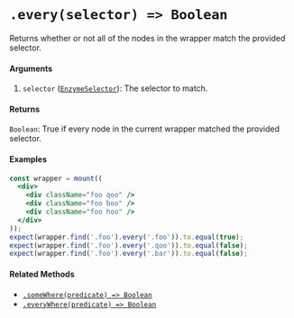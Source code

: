 # `.every(selector) => Boolean`

Returns whether or not all of the nodes in the wrapper match the provided selector.


#### Arguments

1. `selector` ([`EnzymeSelector`](../selector.md)): The selector to match.



#### Returns

`Boolean`: True if every node in the current wrapper matched the provided selector.



#### Examples

```jsx
const wrapper = mount((
  <div>
    <div className="foo qoo" />
    <div className="foo boo" />
    <div className="foo hoo" />
  </div>
));
expect(wrapper.find('.foo').every('.foo')).to.equal(true);
expect(wrapper.find('.foo').every('.qoo')).to.equal(false);
expect(wrapper.find('.foo').every('.bar')).to.equal(false);
```

#### Related Methods

- [`.someWhere(predicate) => Boolean`](someWhere.md)
- [`.everyWhere(predicate) => Boolean`](everyWhere.md)
